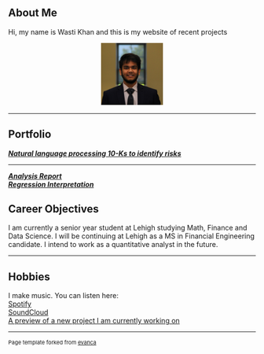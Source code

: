 ## About Me

Hi, my name is Wasti Khan and this is my website of recent projects

<!-- Upload your own photo and change the path -->

<p style="text-align:center;">
  <img class="img-circle" src="/images/logo.png" width="25%">
</p>

---

## Portfolio

<!-- You can link to other websites, PDFs in this repo, and other pages in this repo -->

_**[Natural language processing 10-Ks to identify risks](analysis_report.ipynb)**_

---

_**[Analysis Report](analysis_report.md)**_<br>
_**[Regression Interpretation](Regression_interpretation.md)**_


## Career Objectives

I am currently a senior year student at Lehigh studying Math, Finance and Data Science. I will be continuing at Lehigh as a MS in Financial Engineering candidate. I intend to work as a quantitative analyst in the future.

---

## Hobbies

I make music. You can listen here:<br>
[Spotify](https://open.spotify.com/artist/3nqBuf8SD2i9PhMJjeOGGm)<br>
[SoundCloud](https://soundcloud.com/wasti-farzan-khan/then-i-saw-you)<br>
[A preview of a new project I am currently working on](https://soundcloud.com/wasti-farzan-khan/sept-10-5/s-zW49GxHfy1j?utm_source=clipboard&utm_medium=text&utm_campaign=social_sharing)

---
<p style="font-size:11px">Page template forked from <a href="https://github.com/evanca/quick-portfolio">evanca</a></p>
<!-- Remove above link if you don't want to attibute -->
